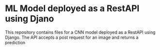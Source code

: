 # ML Model deployed as a RestAPI using Djano

This repository contains files for a CNN model deployed as a RestAPI using Django. The API accepts a post request for an image and returns a prediction
